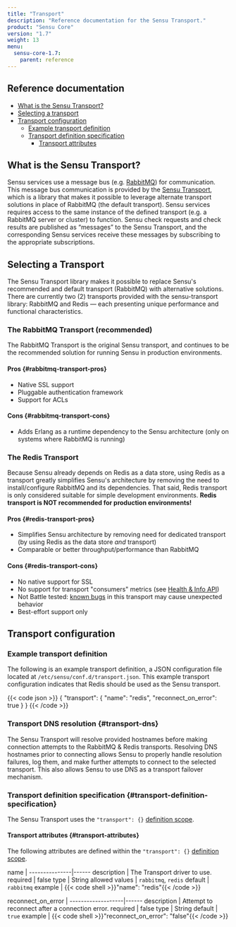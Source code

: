 ```yaml
---
title: "Transport"
description: "Reference documentation for the Sensu Transport."
product: "Sensu Core"
version: "1.7"
weight: 13
menu:
  sensu-core-1.7:
    parent: reference
---
```


## Reference documentation

- [What is the Sensu Transport?](#what-is-the-sensu-transport)
- [Selecting a transport](#selecting-a-transport)
- [Transport configuration](#transport-configuration)
  - [Example transport definition](#example-transport-definition)
  - [Transport definition specification](#transport-definition-specification)
    - [Transport attributes](#transport-attributes)

## What is the Sensu Transport?

Sensu services use a message bus (e.g. [RabbitMQ][1]) for communication. This
message bus communication is provided by the [Sensu Transport][2], which is  a
library that makes it possible to leverage alternate transport solutions in
place of RabbitMQ (the default transport). Sensu services requires access to the
same instance of the defined transport (e.g. a RabbitMQ server or cluster) to
function. Sensu check requests and check results are published as “messages” to
the Sensu Transport, and the corresponding Sensu services receive these messages
by subscribing to the appropriate subscriptions.

## Selecting a Transport

The Sensu Transport library makes it possible to replace Sensu's recommended and
default transport (RabbitMQ) with alternative solutions. There are currently
two (2) transports provided with the sensu-transport library: RabbitMQ and
Redis &mdash; each presenting unique performance and functional characteristics.

### The RabbitMQ Transport (recommended)

The RabbitMQ Transport is the original Sensu transport, and continues to be the
recommended solution for running Sensu in production environments.

#### Pros {#rabbitmq-transport-pros}

- Native SSL support
- Pluggable authentication framework
- Support for ACLs

#### Cons {#rabbitmq-transport-cons}

- Adds Erlang as a runtime dependency to the Sensu architecture (only on systems
  where RabbitMQ is running)

### The Redis Transport

Because Sensu already depends on Redis as a data store, using Redis as
a transport greatly simplifies Sensu's architecture by removing the need to
install/configure RabbitMQ and its dependencies. That said, Redis transport
is only considered suitable for simple development environments. **Redis
transport is NOT recommended for production environments!**

#### Pros {#redis-transport-pros}

- Simplifies Sensu architecture by removing need for dedicated transport (by
  using Redis as the data store _and_ transport)
- Comparable or better throughput/performance than RabbitMQ

#### Cons {#redis-transport-cons}

- No native support for SSL
- No support for transport "consumers" metrics (see [Health & Info API][4])
- Not Battle tested: [known bugs][6] in this transport may cause
  unexpected behavior
- Best-effort support only

## Transport configuration

### Example transport definition

The following is an example transport definition, a JSON configuration file
located at `/etc/sensu/conf.d/transport.json`. This example transport
configuration indicates that Redis should be used as the Sensu transport.

{{< code json >}}
{
  "transport": {
    "name": "redis",
    "reconnect_on_error": true
  }
}
{{< /code >}}

### Transport DNS resolution {#transport-dns}

The Sensu Transport will resolve provided hostnames before making
connection attempts to the RabbitMQ & Redis transports. Resolving DNS
hostnames prior to connecting allows Sensu to properly handle
resolution failures, log them, and make further attempts to connect to
the selected transport. This also allows Sensu to use DNS as a
transport failover mechanism.

### Transport definition specification {#transport-definition-specification}

The Sensu Transport uses the `"transport": {}` [definition scope][3].

#### Transport attributes {#transport-attributes}

The following attributes are defined within the `"transport": {}`
[definition scope][5].

name           | 
---------------|------
description    | The Transport driver to use.
required       | false
type           | String
allowed values | `rabbitmq`, `redis`
default        | `rabbitmq`
example        | {{< code shell >}}"name": "redis"{{< /code >}}

reconnect_on_error | 
-------------------|------
description        | Attempt to reconnect after a connection error.
required           | false
type               | String
default            | `true`
example            | {{< code shell >}}"reconnect_on_error": "false"{{< /code >}}


[1]:  ../rabbitmq
[2]:  http://github.com/sensu/sensu-transport
[3]:  ../configuration#configuration-scopes
[4]:  ../../api/health-and-info
[5]:  ../../reference/configuration#configuration-scopes
[6]:  https://github.com/sensu/sensu-transport/issues/31
